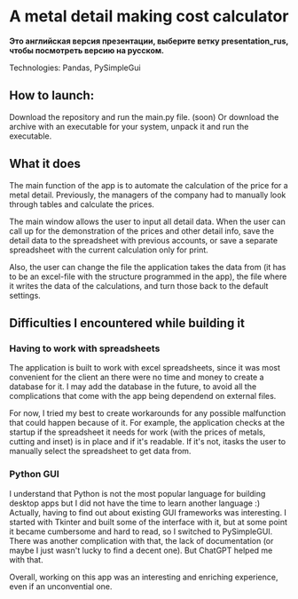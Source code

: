 # A metal detail making cost calculator

<b>Это английская версия презентации, выберите ветку presentation_rus, чтобы посмотреть версию на русском.</b>

Technologies: Pandas, PySimpleGui

## How to launch:

Download the repository and run the main.py file.
(soon) Or download the archive with an executable for your system, unpack it and run the executable.

## What it does

The main function of the app is to automate the calculation of the price for a metal detail. Previously, the managers of the company had to manually look through tables and calculate the prices.

The main window allows the user to input all detail data. When the user can call up for the demonstration of the prices and other detail info, save the detail data to the spreadsheet with previous accounts, or save a separate spreadsheet with the current calculation only for print.

Also, the user can change the file the application takes the data from (it has to be an excel-file with the structure programmed in the app), the file where it writes the data of the calculations, and turn those back to the default settings.

## Difficulties I encountered while building it

### Having to work with spreadsheets

The application is built to work with excel spreadsheets, since it was most convenient for the client an there were no time and money to create a database for it. I may add the database in the future, to avoid all the complications that come with the app being dependend on external files.

For now, I tried my best to create workarounds for any possible malfunction that could happen because of it. For example, the application checks at the startup if the spreadsheet it needs for work (with the prices of metals, cutting and inset) is in place and if it's readable. If it's not, itasks the user to manually select the spreadsheet to get data from.

### Python GUI

I understand that Python is not the most popular language for building desktop apps but I did not have the time to learn another language :\) Actually, having to find out about existing GUI frameworks was interesting. I started with Tkinter and built some of the interface with it, but at some point it became cumbersome and hard to read, so I switched to PySimpleGUI. There was another complication with that, the lack of documentation (or maybe I just wasn't lucky to find a decent one). But ChatGPT helped me with that.

Overall, working on this app was an interesting and enriching experience, even if an unconvential one.